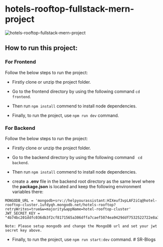 ﻿# hotels-rooftop-fullstack-mern-project
![hotels-rooftop-fullstack-mern-project](https://github.com/mdalmamunit427/hotels-rooftop-fullstack-mern-project/blob/main/hotel-rooftop-cover.png)

## How to run this project:

### For Frontend 
Follow the below steps to run the project: 
- Firstly clone or unzip the project folder.
* Go to the frontend directory by using the following command ``` cd frontend ```.
+ Then run `` npm install `` commend to install node dependencies.
- Finally, to run the project, use ``npm run dev`` command.


### For Backend
Follow the below steps to run the project: 
- Firstly clone or unzip the project folder.
* Go to the backend directory by using the following command ``` cd backend```.
+ Then run `` npm install `` commend to install node dependencies.
* create a **.env** file in the backend root directory as the same level where the **package.json** is located and keep the following environment variables there: 
```
MONGODB_URL = 'mongodb+srv://helpyourassistant:HIXeuf3vpLAF2iCq@hotel-rooftop-cluster.1ufdyqh.mongodb.net/hotels-rooftop?retryWrites=true&w=majority&appName=hotel-rooftop-cluster'
JWT_SECRET_KEY = "4b74bc201ddfc036db3f2cf8171565a306dffa7caef5074ea9429ddf7532522722e8a36f699945d34e605b34f9a33d89f00084197e3564a8ba6a948e6c2ad1ce"

Note: Please setup mongodb and change the MongoDB url and set your jwt secret key above.
```

- Finally, to run the project, use ``npm run start:dev`` command.
#   S R - B l o g s  
 
